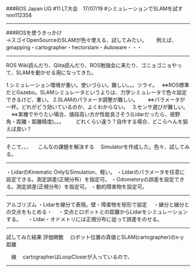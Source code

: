 ###ROS Japan UG #11 LT大会　17/07/19 
#シミュレーションでSLAMを試す
nnn112358

---

###ROSを使うきっかけ   
 →スゴイOpenSourceのSLAMが色々使える、試してみたい。  
 　例えば、  
  gmapping・cartographer・hectorslam・Autoware・・・    

---
<div style="text-align: left;">

ROS Wiki読んだり、Qiita読んだり、ROS勉強会に来たり、ゴニョゴニョやって、SLAMを動かせる用になってきた。
  
1.シミュレーション環境が重い。使いづらい。難しい。。。ツライ。  
   ⇔ROS標準だとGazebo。SLAMシミュレータというよりは、力学シミュレータで色々設定できるけど、重い。
2.SLAMのパラメータ調整が難しい。  
　⇔パラメータが一杯。どれがどう効いているのか、よくわからない。  
3.センサ選びが難しい。
　⇔実機でやりたい場合、値段高い方が性能良さそう(Lidarだったら、視野角・距離・距離精度)。。。
　　どれくらい違う？自作する場合、どこらへんを狙えば良い？ 
</div>

---


そこで、、、
　こんなの課題を解決する
　Simulatorを作成した。色々、試してみる。


---


・LidarのKinematic OnlyなSimulation、軽い。
・Lidarのパラメータを任意に設定できる。測定誤差(正規分布）を指定可。
・Odometoryの誤差を設定できる。測定誤差(正規分布）を指定可。
・動的障害物を設定可。

---


アルゴリズム
 ・Lidarを線分で表現。壁・障害物を矩形で設定
　・線分と線分との交点をもとめる・
　・交点とロボットとの距離からLidarをシミュレーションする。
　・Lidar・オドメトリには正規分布に従って誤差をのせる。

---

試してみた結果
評価関数
　ロボット位置の真値とSLAM(cartographer)のx-y 距離

　線
　cartographerはLoopCloserが入っているので、

---

